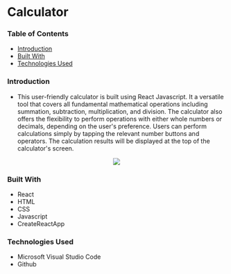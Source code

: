 # Calculator

### Table of Contents

- [Introduction](#introduction)
- [Built With](#built-with)
- [Technologies Used](#technologies-used)

### Introduction

- This user-friendly calculator is built using React Javascript. It a versatile tool that covers all fundamental mathematical operations including summation, subtraction, multiplication, and division. The calculator also offers the flexibility to perform operations with either whole numbers or decimals, depending on the user's preference. Users can perform calculations simply by tapping the relevant number buttons and operators. The calculation results will be displayed at the top of the calculator's screen.

<p align="center">
  <img src="https://github.com/wngkyle/calculator/assets/99611120/00831e5d-f89d-4682-9274-01b6774697df">
</p>

### Built With

- React
- HTML
- CSS
- Javascript
- CreateReactApp

### Technologies Used

- Microsoft Visual Studio Code
- Github
